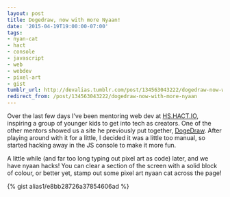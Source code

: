 ```yaml
---
layout: post
title: Dogedraw, now with more Nyaan!
date: '2015-04-19T19:00:00-07:00'
tags:
- nyan-cat
- hact
- console
- javascript
- web
- webdev
- pixel-art
- gist
tumblr_url: http://devalias.tumblr.com/post/134563043222/dogedraw-now-with-more-nyaan
redirect_from: /post/134563043222/dogedraw-now-with-more-nyaan
---
```

Over the last few days I’ve been mentoring web dev at [HS.HACT.IO](http://hact.io/), inspiring a group of younger kids to get into tech as creators. One of the other mentors showed us a site he previously put together, [DogeDraw](http://dogedraw.com/). After playing around with it for a little, I decided it was a little too manual, so started hacking away in the JS console to make it more fun.

A little while (and far too long typing out pixel art as code) later, and we have nyaan hacks! You can clear a section of the screen with a solid block of colour, or better yet, stamp out some pixel art nyaan cat across the page!

{% gist alias1/e8bb28726a37854606ad %}
